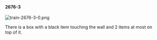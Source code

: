 #### 2676-3
![train-2676-3-0.png](https://github.com/lil-lab/nlvr/raw/master/nlvr/train/images/49/train-2676-3-0.png "train-2676-3-0.png")

There is a box with a black item touching the wall and 2 items at most on top of it.